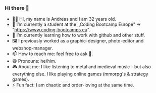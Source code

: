 ### Hi there 👋

- 💁‍♂️ Hi, my name is Andreas and I am 32 years old.
- 🔭 I’m currently a student at the ,,Coding Bootcamp Europe" -> "https://www.coding-bootcamps.eu".
- 🌱 I’m currently learning how to work with github and other stuff.
- 🖼 I previously worked as a graphic-designer, photo-editor and webshop-manager.
- 📫 How to reach me: feel free to ask 🤘.
- 😄 Pronouns: he/him.
- 🎮 About me: I like listening to metal and medieval music - but also everything else. I like playing online games (mmorpg´s & strategy games).
- ⚡ Fun fact: I am chaotic and order-loving at the same time.

